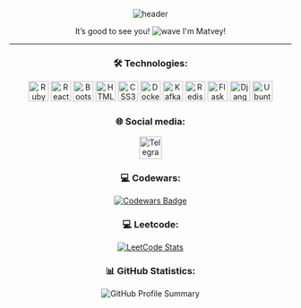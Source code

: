 <p align="center">
  <img src="https://capsule-render.vercel.app/api?type=waving&color=gradient&height=256&section=header&text=Hello%20World!&fontSize=75&animation=fadeIn&fontAlignY=38&desc=Welcome%20to%20my%20GitHub%20profile!%20Put%20stars,%20fork%20and%20contribute!&descAlignY=51&descAlign=62" alt="header"/>
</p>

<p align="center">
  It’s good to see you! <img src="https://user-images.githubusercontent.com/18350557/176309783-0785949b-9127-417c-8b55-ab5a4333674e.gif" alt="wave" /> I'm Matvey!
</p>

<hr>

<h3 align="center">🛠 Technologies:</h3>
<p align="center">
  <img src="https://raw.githubusercontent.com/danielcranney/readme-generator/main/public/icons/skills/ruby-colored.svg" width="36" height="36" alt="Ruby" />
  <img src="https://raw.githubusercontent.com/danielcranney/readme-generator/main/public/icons/skills/react-colored.svg" width="36" height="36" alt="React" />
  <img src="https://raw.githubusercontent.com/danielcranney/readme-generator/main/public/icons/skills/bootstrap-colored.svg" width="36" height="36" alt="Bootstrap" />
  <img src="https://raw.githubusercontent.com/danielcranney/readme-generator/main/public/icons/skills/html5-colored.svg" width="36" height="36" alt="HTML5" />
  <img src="https://raw.githubusercontent.com/danielcranney/readme-generator/main/public/icons/skills/css3-colored.svg" width="36" height="36" alt="CSS3" />
  <img src="https://raw.githubusercontent.com/danielcranney/readme-generator/main/public/icons/skills/docker-colored.svg" width="36" height="36" alt="Docker" />
  <img src="https://cdn.jsdelivr.net/gh/devicons/devicon/icons/apachekafka/apachekafka-original.svg" width="36" height="36" alt="Kafka" />
  <img src="https://cdn.jsdelivr.net/gh/devicons/devicon/icons/redis/redis-original.svg" width="36" height="36" alt="Redis" />
  <img src="https://raw.githubusercontent.com/danielcranney/readme-generator/main/public/icons/skills/flask-colored.svg" width="36" height="36" alt="Flask" />
  <img src="https://raw.githubusercontent.com/danielcranney/readme-generator/main/public/icons/skills/django-colored.svg" width="36" height="36" alt="Django" />
  <img src="https://cdn.jsdelivr.net/gh/devicons/devicon/icons/ubuntu/ubuntu-plain.svg" width="36" height="36" alt="Ubuntu" />
</p>

<h3 align="center">🌐 Social media:</h3>
<p align="center">
  <a href="https://t.me/blabla262" target="_blank">
    <img src="https://cdn-icons-png.flaticon.com/512/2111/2111646.png" width="40" height="40" alt="Telegram" />
  </a>
</p>

<h3 align="center">💻 Codewars:</h3>
<p align="center">
  <a href="https://www.codewars.com/users/MatveySviadysh">
    <img src="https://www.codewars.com/users/MatveySviadysh/badges/small" alt="Codewars Badge" />
  </a>
</p>

<h3 align="center">💻 Leetcode:</h3>
<p align="center">
  <a href="https://leetcode.com/u/MavteySviadysh/">
    <img src="https://leetcard.jacoblin.cool/MavteySviadysh?theme=light&font=source_code_pro&ext=contest" alt="LeetCode Stats" />
  </a>
</p>

<h3 align="center">📊 GitHub Statistics:</h3>
<p align="center">
  <img src="https://github-profile-summary-cards.vercel.app/api/cards/profile-details?username=MatveySviadysh&theme=tokyonight" alt="GitHub Profile Summary"/>
</p>
